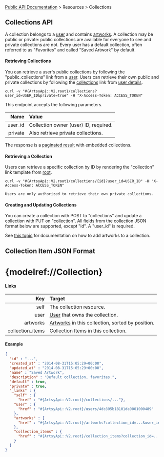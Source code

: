 [Public API Documentation](/v2) &gt; Resources &gt; Collections

## Collections API

A collection belongs to a [user](/v2/docs/users) and contains [artworks](/v2/docs/artworks). A collection may be public or private: public collections are available for everyone to see and private collections are not. Every user has a default collection, often referred to as "Favorites" and called "Saved Artwork" by default.

#### Retrieving Collections

You can retrieve a user's public collections by following the "public\_collections" link from a [user](/v2/docs/users). Users can retrieve their own public and private collections by following the [collections](#{ArtsyApi::V2.root}/collections) link from [user details](/v2/docs/user_details).

```
curl -v "#{ArtsyApi::V2.root}/collections?user_id=USER_ID&private=true" -H "X-Access-Token: ACCESS_TOKEN"
```

This endpoint accepts the following parameters.

Name       | Value                                 |
----------:|:--------------------------------------|
user_id    | Collection owner (user) ID, required. |
private    | Also retrieve private collections.    |

The response is a [paginated result](/v2/docs/pagination) with embedded collections.

#### Retrieving a Collection

Users can retrieve a specific collection by ID by rendering the "collection" link template from [root](#{ArtsyApi::V2.root}).

```
curl -v "#{ArtsyApi::V2.root}/collections/{id}?user_id=USER_ID" -H "X-Access-Token: ACCESS_TOKEN"
```

``` alert[danger]
Users are only authorized to retrieve their own private collections.
```

#### Creating and Updating Collections

You can create a collection with POST to "collections" and update a collection with PUT on "collection". All fields from the collection JSON format below are supported, except "id". A "user\_id" is required.

See [this topic](/v2/docs/collection_items) for documentation on how to add artworks to a collection.

## Collection Item JSON Format

# {modelref://Collection}

#### Links

Key               | Target                                                             |
-----------------:|:-------------------------------------------------------------------|
self              | The collection resource.                                           |
user              | [User](/v2/docs/users) that owns the collection.                      |
artworks          | [Artworks](/v2/docs/artworks) in this collection, sorted by position. |
collection\_items | [Collection Items](/v2/docs/collection_items) in this collection.     |

#### Example

``` json
{
  "id" : "...",
  "created_at" : "2014-08-31T15:05:29+00:00",
  "updated_at" : "2014-08-31T15:05:29+00:00",
  "name" : "Saved Artwork",
  "description" : "Default collection, favorites.",
  "default" : true,
  "private" : true,
  "_links" : {
    "self" : {
      "href" : "#{ArtsyApi::V2.root}/collections/..."},
    "user" : {
      "href" : "#{ArtsyApi::V2.root}/users/4dc805b18101da0001000489"
    },
    "artworks" : {
      "href" : "#{ArtsyApi::V2.root}/artworks?collection_id=...&user_id=..."
    },
    "collection_items" : {
      "href" : "#{ArtsyApi::V2.root}/collection_items?collection_id=...&user_id=..."
    }
  }
}
```
